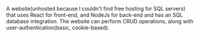 A website(unhosted because I couldn't find free hosting for SQL servers) that uses React for front-end, and NodeJs for back-end and has an SQL database integration. The website can perform CRUD operations, along with user-authentication(basic, cookie-based).
